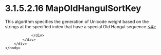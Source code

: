 <html dir="LTR" xmlns:mshelp="http://msdn.microsoft.com/mshelp" xmlns:ddue="http://ddue.schemas.microsoft.com/authoring/2003/5" xmlns:xlink="http://www.w3.org/1999/xlink" xmlns:tool="http://www.microsoft.com/tooltip">
    <head>
        <meta http-equiv="Content-Type" content="text/html; CHARSET=utf-8"></meta>
        <meta name="save" content="history"></meta>
        <title>3.1.5.2.16 MapOldHangulSortKey</title>
        <xml>
            <mshelp:toctitle title="3.1.5.2.16 MapOldHangulSortKey"></mshelp:toctitle>
            <mshelp:rltitle title="[MS-UCODEREF]: MapOldHangulSortKey"></mshelp:rltitle>
            <mshelp:keyword index="A" term="6de3cdf6-3550-4847-a707-e4aaf0df2894"></mshelp:keyword>
            <mshelp:attr name="DCSext.ContentType" value="open specification"></mshelp:attr>
            <mshelp:attr name="AssetID" value="6de3cdf6-3550-4847-a707-e4aaf0df2894"></mshelp:attr>
            <mshelp:attr name="TopicType" value="kbRef"></mshelp:attr>
            <mshelp:attr name="DCSext.Title" value="[MS-UCODEREF]: MapOldHangulSortKey" />
        </xml>
    </head>
    <body>
        <div id="header">
            <h1 class="heading">3.1.5.2.16 MapOldHangulSortKey</h1>
        </div>
        <div id="mainSection">
            <div id="mainBody">
                <div id="allHistory" class="saveHistory"></div>
                <div id="sectionSection0" class="section" name="collapseableSection">
                    

<p>This algorithm specifies the generation of Unicode weight
based on the strings at the specified index that have a special Old Hangul
sequence.<a id="Appendix_A_Target_4"></a><a href="a6d86942-eaf6-44c6-8afd-1603b3f4f0aa.md#Appendix_A_4" aria-label="Product behavior note 4">&lt;4&gt;</a></p>


                </div>
            </div>
        </div>
    </body>
</html>